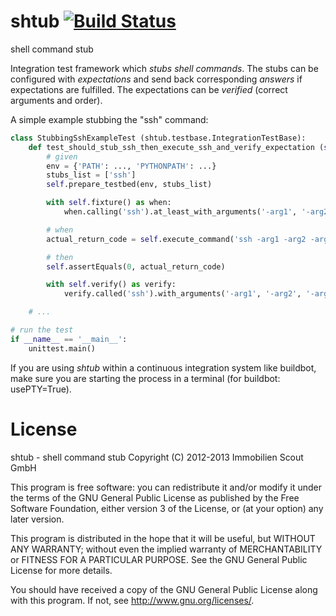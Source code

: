 shtub [![Build Status](https://secure.travis-ci.org/yadt/shtub.png?branch=master)](http://travis-ci.org/yadt/shtub)
=====

shell command stub

Integration test framework which *stubs shell commands*.
The stubs can be configured with *expectations* and send back corresponding
*answers* if expectations are fulfilled. The expectations can be *verified*
(correct arguments and order).


 A simple example stubbing the "ssh" command:
```python
class StubbingSshExampleTest (shtub.testbase.IntegrationTestBase):
    def test_should_stub_ssh_then_execute_ssh_and_verify_expectation (self):
        # given
        env = {'PATH': ..., 'PYTHONPATH': ...}
        stubs_list = ['ssh']
        self.prepare_testbed(env, stubs_list)

        with self.fixture() as when:
            when.calling('ssh').at_least_with_arguments('-arg1', '-arg2', '-arg3').then_return(0)

        # when
        actual_return_code = self.execute_command('ssh -arg1 -arg2 -arg3')

        # then
        self.assertEquals(0, actual_return_code)

        with self.verify() as verify:
            verify.called('ssh').with_arguments('-arg1', '-arg2', '-arg3')

    # ...

# run the test
if __name__ == '__main__':
    unittest.main()
```

If you are using *shtub* within a continuous integration system like buildbot,
make sure you are starting the process in a terminal (for buildbot: usePTY=True).  

License
=======

shtub - shell command stub
Copyright (C) 2012-2013 Immobilien Scout GmbH

This program is free software: you can redistribute it and/or modify
it under the terms of the GNU General Public License as published by
the Free Software Foundation, either version 3 of the License, or
(at your option) any later version.

This program is distributed in the hope that it will be useful,
but WITHOUT ANY WARRANTY; without even the implied warranty of
MERCHANTABILITY or FITNESS FOR A PARTICULAR PURPOSE.  See the
GNU General Public License for more details.

You should have received a copy of the GNU General Public License
along with this program.  If not, see <http://www.gnu.org/licenses/>.

